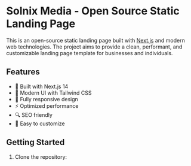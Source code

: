 # Solnix Media - Open Source Static Landing Page

This is an open-source static landing page built with [Next.js](https://nextjs.org) and modern web technologies. The project aims to provide a clean, performant, and customizable landing page template for businesses and individuals.

## Features

- 🚀 Built with Next.js 14
- 🎨 Modern UI with Tailwind CSS
- 📱 Fully responsive design
- ⚡ Optimized performance
- 🔍 SEO friendly
- 🎯 Easy to customize

## Getting Started

1. Clone the repository:
